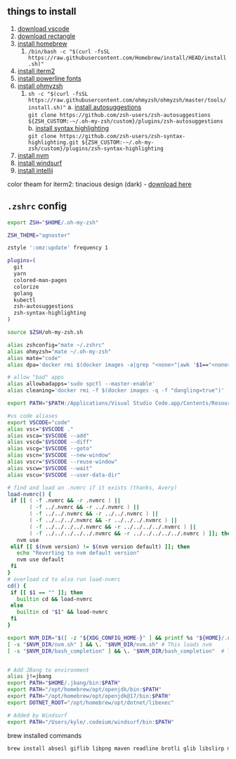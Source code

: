 ## things to install
1. [download vscode](https://code.visualstudio.com/sha/download?build=stable&os=darwin-universal)
2. [download rectangle](https://github.com/rxhanson/Rectangle/releases/download/v0.87/Rectangle0.87.dmg)
3. [install homebrew](https://docs.brew.sh/Installation)
   1. `/bin/bash -c "$(curl -fsSL https://raw.githubusercontent.com/Homebrew/install/HEAD/install.sh)"`
4. [install iterm2](https://iterm2.com/downloads/stable/latest)
5. [install powerline fonts](https://github.com/powerline/fonts) 
6. [install ohmyzsh](https://github.com/ohmyzsh/ohmyzsh)  
   1. `sh -c "$(curl -fsSL https://raw.githubusercontent.com/ohmyzsh/ohmyzsh/master/tools/install.sh)"`
  a. [install autosuggestions](https://github.com/zsh-users/zsh-autosuggestions/blob/master/INSTALL.md#oh-my-zsh)  
  `git clone https://github.com/zsh-users/zsh-autosuggestions ${ZSH_CUSTOM:-~/.oh-my-zsh/custom}/plugins/zsh-autosuggestions`
  b. [install syntax highlighting](https://github.com/zsh-users/zsh-syntax-highlighting/blob/master/INSTALL.md#oh-my-zsh)   
  `git clone https://github.com/zsh-users/zsh-syntax-highlighting.git ${ZSH_CUSTOM:-~/.oh-my-zsh/custom}/plugins/zsh-syntax-highlighting`
7. [install nvm](https://github.com/nvm-sh/nvm?tab=readme-ov-file#install--update-script)
8. [install windsurf](https://windsurf.com/editor/download-confirmation?code=ma)
9. [install intellij](https://www.jetbrains.com/idea/download/download-thanks.html?platform=mac&code=IIC)

color theam for iterm2: tinacious design (dark) - [download here](https://iterm2colorschemes.com/)

## `.zshrc` config

```bash
export ZSH="$HOME/.oh-my-zsh"

ZSH_THEME="agnoster"

zstyle ':omz:update' frequency 1

plugins=(
  git
  yarn
  colored-man-pages
  colorize
  golang
  kubectl
  zsh-autosuggestions
  zsh-syntax-highlighting
)

source $ZSH/oh-my-zsh.sh

alias zshconfig="mate ~/.zshrc"
alias ohmyzsh="mate ~/.oh-my-zsh"
alias mate="code"
alias dpa='docker rmi $(docker images -a|grep "<none>"|awk '$1=="<none>" {print $3}')'

# allow "bad" apps
alias allowbadapps='sudo spctl --master-enable'
alias cleaning='docker rmi -f $(docker images -q -f "dangling=true")'

export PATH="$PATH:/Applications/Visual Studio Code.app/Contents/Resources/app/bin"

#vs code aliases
export VSCODE="code"
alias vsc="$VSCODE ."
alias vsca="$VSCODE --add"
alias vscd="$VSCODE --diff"
alias vscg="$VSCODE --goto"
alias vscn="$VSCODE --new-window"
alias vscr="$VSCODE --reuse-window"
alias vscw="$VSCODE --wait"
alias vscu="$VSCODE --user-data-dir"

# find and load an .nvmrc if it exists (thanks, Avery)
load-nvmrc() {
 if [[ ( -f .nvmrc && -r .nvmrc ) ||
       ( -f ../.nvmrc && -r ../.nvmrc ) ||
       ( -f ../../.nvmrc && -r ../../.nvmrc ) ||
       ( -f ../../../.nvmrc && -r ../../../.nvmrc ) ||
       ( -f ../../../../.nvmrc && -r ../../../../.nvmrc ) ||
       ( -f ../../../../../.nvmrc && -r ../../../../../.nvmrc ) ]]; then
   nvm use
 elif [[ $(nvm version) != $(nvm version default) ]]; then
   echo "Reverting to nvm default version"
   nvm use default
 fi
}
# overload cd to also run load-nvmrc
cd() {
 if [[ $1 == "" ]]; then
   builtin cd && load-nvmrc
 else
   builtin cd "$1" && load-nvmrc
 fi
}

export NVM_DIR="$([ -z "${XDG_CONFIG_HOME-}" ] && printf %s "${HOME}/.nvm" || printf %s "${XDG_CONFIG_HOME}/nvm")"
[ -s "$NVM_DIR/nvm.sh" ] && \. "$NVM_DIR/nvm.sh" # This loads nvm
[ -s "$NVM_DIR/bash_completion" ] && \. "$NVM_DIR/bash_completion"  # This loads nvm bash_completion


# Add JBang to environment
alias j!=jbang
export PATH="$HOME/.jbang/bin:$PATH"
export PATH="/opt/homebrew/opt/openjdk/bin:$PATH"
export PATH="/opt/homebrew/opt/openjdk@17/bin:$PATH"
export DOTNET_ROOT="/opt/homebrew/opt/dotnet/libexec"

# Added by Windsurf
export PATH="/Users/kyle/.codeium/windsurf/bin:$PATH"
```

brew installed commands
```bash
brew install abseil giflib libpng maven readline brotli glib libslirp minikube rtmpdump ca-certificates gmp libssh mpdecimal snappy cairo gnutls libssh2 mysql sqlite capstone go libtasn1 ncurses tree colima go-task libtiff nettle unbound curl graphite2 libunistring oniguruma vde docker harfbuzz libusb openjdk vegeta docker-completion helm libx11 openjdk@17 wget docker-compose icu4c@76 libxau openssl@3 xorgproto docker-credential-helper icu4c@77 libxcb p11-kit xz dotnet jpeg-turbo libxdmcp pcre2 yarn dtc jq libxext pixman zlib expat k9s libxrender protobuf zsh-syntax-highlighting fontconfig kubernetes-cli lima python-packaging zstd freetype libevent little-cms2 python@3.11 gettext libidn2 lz4 python@3.13 gh libnghttp2 lzo qemu
```
